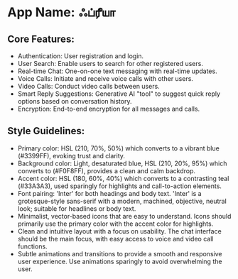 # **App Name**: ஃப்ரீயா

## Core Features:

- Authentication: User registration and login.
- User Search: Enable users to search for other registered users.
- Real-time Chat: One-on-one text messaging with real-time updates.
- Voice Calls: Initiate and receive voice calls with other users.
- Video Calls: Conduct video calls between users.
- Smart Reply Suggestions: Generative AI "tool" to suggest quick reply options based on conversation history.
- Encryption: End-to-end encryption for all messages and calls.

## Style Guidelines:

- Primary color: HSL (210, 70%, 50%) which converts to a vibrant blue (#3399FF), evoking trust and clarity.
- Background color: Light, desaturated blue, HSL (210, 20%, 95%) which converts to (#F0F8FF), provides a clean and calm backdrop.
- Accent color: HSL (180, 60%, 40%) which converts to a contrasting teal (#33A3A3), used sparingly for highlights and call-to-action elements.
- Font pairing: 'Inter' for both headings and body text. 'Inter' is a grotesque-style sans-serif with a modern, machined, objective, neutral look; suitable for headlines or body text.
- Minimalist, vector-based icons that are easy to understand. Icons should primarily use the primary color with the accent color for highlights.
- Clean and intuitive layout with a focus on usability. The chat interface should be the main focus, with easy access to voice and video call functions.
- Subtle animations and transitions to provide a smooth and responsive user experience. Use animations sparingly to avoid overwhelming the user.